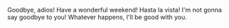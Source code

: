 Goodbye, adios!
Have a wonderful weekend!
Hasta la vista! I'm not gonna say goodbye to you! Whatever happens, I'll be good with you.
